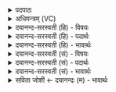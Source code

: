 <details><summary>पदपाठः</summary>

विधृ॑ति॒मिति॒ विऽधृ॑तिम्। नाभ्या॑। घृ॒तम्। रसे॑न। अ॒पः। यू॒ष्णा। मरी॑चीः। वि॒प्रुड्भि॒रिति॑ वि॒प्रुट्ऽभिः॑। नी॒हा॒रम्। ऊ॒ष्मणा॑। शी॒नम्। वस॑या। प्रुष्वाः॑। अश्रु॑भि॒रित्यश्रु॑ऽभिः। ह्ना॒दु॒नीः॑। दू॒षीका॑भिः। अ॒स्ना। रक्षा॑ꣳसि। चि॒त्राणि॑। अङ्गैः॑। नक्ष॑त्राणि। रू॒पेण॑। पृ॒थि॒वीम्। त्व॒चा। जु॒म्ब॒काय॑। स्वाहा॑। ९।
</details>

<details><summary>अधिमन्त्रम् (VC)</summary>

- पूषादयो देवताः
- प्रजापतिर्ऋषिः
- भुरिगत्यष्टिः
- गान्धारः
</details>

<details><summary>दयानन्द-सरस्वती (हि) - विषयः</summary>

फिर किससे क्या होता है, इस विषय को अगले मन्त्र में कहा है ॥
</details>

<details><summary>दयानन्द-सरस्वती (हि) - पदार्थः</summary>

पदार्थान्वयभाषाः -  हे मनुष्यो ! तुम लोग (नाभ्या) नाभि से (विधृतिम्) विशेष करके धारण को (घृतम्) घी को (रसेन) रस से (अपः) जलों को (यूष्णा) क्वाथ किये रस से (मरीचीः) किरणों को (विप्रुड्भिः) विशेषकर पूरण पदार्थों से (नीहारम्) कुहर को (ऊष्मणा) गरमी से (शीनम्) जमे हुए घी को (वसया) निवासहेतु जीवन से (प्रुष्वाः) जिनसे सींचते हैं, उन क्रियाओं को (अश्रुभिः) आँसुओं से (ह्रादुनीः) शब्दों की अप्रकट उच्चारण-क्रियाओं को (दूषीकाभिः) विकाररूप क्रियाओं से (चित्राणि) चित्र-विचित्र (रक्षांसि) पालना करने योग्य (अस्ना) रुधिरादि पदार्थों को (अङ्गैः) अङ्गों और (रूपेण) रूप से (नक्षत्राणि) तारागणों को और (त्वचा) मांस रुधिर आदि को ढाँपनेवाली खाल आदि से (पृथिवीम्) पृथिवी को जानकर (जुम्बकाय) अतिवेगवान् के लिये (स्वाहा) सत्य वाणी का प्रयोग अर्थात् उच्चारण करो ॥९ ॥
</details>

<details><summary>दयानन्द-सरस्वती (हि) - भावार्थः</summary>

भावार्थभाषाः -  मनुष्यों को धारणा आदि क्रियाओं से खोटे आचरण और रोगों की निवृत्ति और सत्यभाषण आदि धर्म के लक्षणों का विचार कर प्रवृत्त करना चाहिये ॥९ ॥
</details>

<details><summary>दयानन्द-सरस्वती (सं) - विषयः</summary>

पुनः केन किं भवतीत्याह ॥
</details>

<details><summary>दयानन्द-सरस्वती (सं) - पदार्थः</summary>

पदार्थान्वयभाषाः -  हे मनुष्याः ! यूयं नाभ्या विधृतिं घृतं रसेनापो यूष्णा मरीचीर्विप्रुड्भिर्नीहारमूष्मणा शीनं वसया प्रुष्वा अश्रुभिर्ह्रादुनीर्दूषीकाभिश्चित्राणि रक्षांस्यनाङ्गै रूपेण नक्षत्राणि त्वचा पृथिवीं विदित्वा जुम्बकाय स्वाहा प्रयुङ्ग्ध्वम् ॥९ ॥
</details>

<details><summary>दयानन्द-सरस्वती (सं) - भावार्थः</summary>

भावार्थभाषाः -  मनुष्यैर्धारणादिभिः कर्मभिर्दुर्व्यसनानि रोगाँश्च निवार्य्य सत्यभाषणादिधर्मलक्षणानि विचार्य्य प्रवर्त्तनीयम् ॥९ ॥
</details>

<details><summary>सविता जोशी ← दयानन्दः (म) - भावार्थः</summary>

भावार्थभाषाः -  माणसांनी (योग) धारणा वगैरे क्रिया करून असत्याचरण व रोग यांची निवृत्ती करावी आणि सत्यभाषण इत्यादी धर्माच्या लक्षणाचा विचार करून त्यात प्रवृत्त व्हावे.
</details>